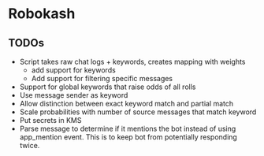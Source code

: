 # Robokash

## TODOs
* Script takes raw chat logs + keywords, creates mapping with weights
  * add support for keywords
  * Add support for filtering specific messages
* Support for global keywords that raise odds of all rolls
* Use message sender as keyword
* Allow distinction between exact keyword match and partial match
* Scale probabilities with number of source messages that match keyword
* Put secrets in KMS
* Parse message to determine if it mentions the bot instead of using app_mention event. 
  This is to keep bot from potentially responding twice.

